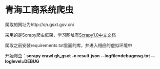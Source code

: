 # 青海工商系统爬虫
爬取的网址为http://qh.gsxt.gov.cn/

采用的是Scrapy爬虫框架，学习网址有[Scrapy1.0中文文档](http://scrapy-chs.readthedocs.io/zh_CN/1.0/intro/overview.html)

爬取之前安装requirements.txt里面的库，并进入相应的虚拟环境中

开始爬虫：**scrapy crawl qh_gsxt -o result.json --logfile=debugmsg.txt --loglevel=DEBUG**
